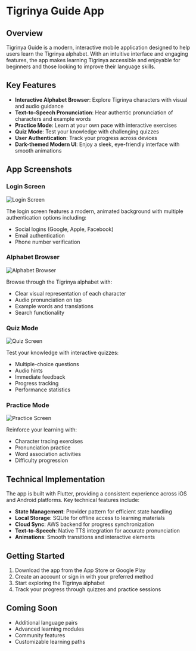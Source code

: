 # Tigrinya Guide App

## Overview

Tigrinya Guide is a modern, interactive mobile application designed to help users learn the Tigrinya alphabet. With an intuitive interface and engaging features, the app makes learning Tigrinya accessible and enjoyable for beginners and those looking to improve their language skills.

## Key Features

- **Interactive Alphabet Browser**: Explore Tigrinya characters with visual and audio guidance
- **Text-to-Speech Pronunciation**: Hear authentic pronunciation of characters and example words
- **Practice Mode**: Learn at your own pace with interactive exercises
- **Quiz Mode**: Test your knowledge with challenging quizzes
- **User Authentication**: Track your progress across devices
- **Dark-themed Modern UI**: Enjoy a sleek, eye-friendly interface with smooth animations

## App Screenshots

### Login Screen
![Login Screen](screenshots/login_screen.png)

The login screen features a modern, animated background with multiple authentication options including:
- Social logins (Google, Apple, Facebook)
- Email authentication
- Phone number verification

### Alphabet Browser
![Alphabet Browser](screenshots/alphabet_screen.png)

Browse through the Tigrinya alphabet with:
- Clear visual representation of each character
- Audio pronunciation on tap
- Example words and translations
- Search functionality

### Quiz Mode
![Quiz Screen](screenshots/quiz_screen.png)

Test your knowledge with interactive quizzes:
- Multiple-choice questions
- Audio hints
- Immediate feedback
- Progress tracking
- Performance statistics

### Practice Mode
![Practice Screen](screenshots/practice_screen.png)

Reinforce your learning with:
- Character tracing exercises
- Pronunciation practice
- Word association activities
- Difficulty progression

## Technical Implementation

The app is built with Flutter, providing a consistent experience across iOS and Android platforms. Key technical features include:

- **State Management**: Provider pattern for efficient state handling
- **Local Storage**: SQLite for offline access to learning materials
- **Cloud Sync**: AWS backend for progress synchronization
- **Text-to-Speech**: Native TTS integration for accurate pronunciation
- **Animations**: Smooth transitions and interactive elements

## Getting Started

1. Download the app from the App Store or Google Play
2. Create an account or sign in with your preferred method
3. Start exploring the Tigrinya alphabet
4. Track your progress through quizzes and practice sessions

## Coming Soon

- Additional language pairs
- Advanced learning modules
- Community features
- Customizable learning paths